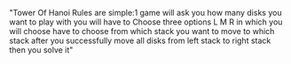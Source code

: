 "Tower Of Hanoi Rules are simple:1 game will ask you how many disks you want to play with you will have to Choose three options L M R in which you will choose have to choose from which stack you want to move to which stack after you successfully move all disks from left stack to right stack then you solve it"